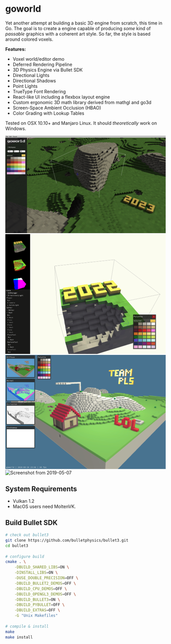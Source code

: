 # goworld

Yet another attempt at building a basic 3D engine from scratch, this time in Go. The goal is to create a engine capable of producing _some_ kind of _passable_ graphics with a coherent art style. So far, the style is based around colored voxels.

**Features:**

- Voxel world/editor demo
- Deferred Rendering Pipeline
- 3D Physics Engine via Bullet SDK
- Directional Lights
- Directional Shadows
- Point Lights
- TrueType Font Rendering
- React-like UI including a flexbox layout engine
- Custom ergonomic 3D math library derived from mathgl and go3d
- Screen-Space Ambient Occlusion (HBAO)
- Color Grading with Lookup Tables

Tested on OSX 10.10+ and Manjaro Linux. It should _theoretically_ work on Windows.

![Screenshot from 2023-02-06](docs/img/screenshot230305.png)
![Screenshot from 2022-02-27](docs/img/screenshot220227.png)
![Screenshot from 2020-09-26](docs/img/screenshot200926.png)
![Screenshot from 2019-05-07](docs/img/screenshot190507.png)

## System Requirements

- Vulkan 1.2
- MacOS users need MoltenVK.

## Build Bullet SDK

```bash
# check out bullet3
git clone https://github.com/bulletphysics/bullet3.git
cd bullet3

# configure build
cmake . \
    -DBUILD_SHARED_LIBS=ON \
    -DINSTALL_LIBS=ON \
    -DUSE_DOUBLE_PRECISION=OFF \
    -DBUILD_BULLET2_DEMOS=OFF \
    -DBUILD_CPU_DEMOS=OFF \
    -DBUILD_OPENGL3_DEMOS=OFF \
    -DBUILD_BULLET3=ON \
    -DBUILD_PYBULLET=OFF \
    -DBUILD_EXTRAS=OFF \
    -G "Unix Makefiles"

# compile & install
make
make install
```
